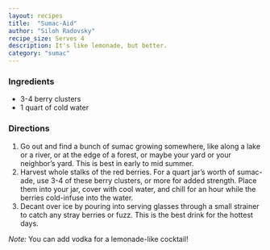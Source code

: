 ```yaml
---
layout: recipes
title:  "Sumac-Aid"
author: "Siloh Radovsky"
recipe_size: Serves 4
description: It's like lemonade, but better.
category: "sumac"
---
```

### Ingredients
- 3-4 berry clusters
- 1 quart of cold water

### Directions
1. Go out and find a bunch of sumac growing somewhere, like along a lake or a river, or at the edge of a forest, or maybe your yard or your neighbor’s yard. This is best in early to mid summer. 
2. Harvest whole stalks of the red berries. For a quart jar’s worth of sumac-ade, use 3-4 of these berry clusters, or more for added strength. Place them into your jar, cover with cool water, and chill for an hour while the berries cold-infuse into the water. 
3. Decant over ice by pouring into serving glasses through a small strainer to catch any stray berries or fuzz. This is the best drink for the hottest days. 

_Note:_ You can add vodka for a lemonade-like cocktail!

